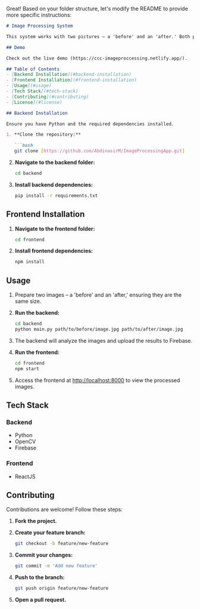 Great! Based on your folder structure, let's modify the README to provide more specific instructions:

```markdown
# Image Processing System

This system works with two pictures – a 'before' and an 'after.' Both pictures need to be the same size for the system to do its magic. The backend, powered by OpenCV in Python, analyzes these images and uploads the results to Firebase. The frontend, built with ReactJS, showcases the processed images.

## Demo

Check out the live demo (https://ccc-imageproccessing.netlify.app/).

## Table of Contents
- [Backend Installation](#backend-installation)
- [Frontend Installation](#frontend-installation)
- [Usage](#usage)
- [Tech Stack](#tech-stack)
- [Contributing](#contributing)
- [License](#license)

## Backend Installation

Ensure you have Python and the required dependencies installed.

1. **Clone the repository:**

   ```bash
   git clone [https://github.com/AbdinasirM/ImageProcessingApp.git]
   ```

2. **Navigate to the backend folder:**

   ```bash
   cd backend
   ```

3. **Install backend dependencies:**

   ```bash
   pip install -r requirements.txt
   ```

## Frontend Installation

1. **Navigate to the frontend folder:**

   ```bash
   cd frontend
   ```

2. **Install frontend dependencies:**

   ```bash
   npm install
   ```

## Usage

1. Prepare two images – a 'before' and an 'after,' ensuring they are the same size.
2. **Run the backend:**

   ```bash
   cd backend
   python main.py path/to/before/image.jpg path/to/after/image.jpg
   ```

3. The backend will analyze the images and upload the results to Firebase.
4. **Run the frontend:**

   ```bash
   cd frontend
   npm start
   ```

5. Access the frontend at [http://localhost:8000](http://localhost:8000) to view the processed images.

## Tech Stack

### Backend
- Python
- OpenCV
- Firebase

### Frontend
- ReactJS

## Contributing

Contributions are welcome! Follow these steps:

1. **Fork the project.**
2. **Create your feature branch:**

   ```bash
   git checkout -b feature/new-feature
   ```

3. **Commit your changes:**

   ```bash
   git commit -m 'Add new feature'
   ```

4. **Push to the branch:**

   ```bash
   git push origin feature/new-feature
   ```

5. **Open a pull request.**

